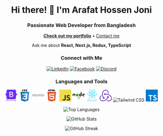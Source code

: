 <h1 align="center">Hi there! 👋 I'm Arafat Hossen Joni</h1>
<h3 align="center">Passionate Web Developer from Bangladesh</h3>

<p align="center">
  <a href="https://arafats-protfolio.vercel.app/"><b>Check out my portfolio</b></a> •
  <a href="mailto:arafatjibon33@gmail.com">Contact me</a>
</p>

<p align="center">Ask me about <b>React, Next.js, Redux, TypeScript</b></p>

<h3 align="center">Connect with Me</h3>
<p align="center">
  <a href="https://linkedin.com/in/arafat-hossen-joni-1931a5291/" target="_blank"><img src="https://raw.githubusercontent.com/rahuldkjain/github-profile-readme-generator/master/src/images/icons/Social/linked-in-alt.svg" alt="LinkedIn" height="30" width="40" /></a>
  <a href="https://fb.com/arafatjibon.arafatjibon" target="_blank"><img src="https://raw.githubusercontent.com/rahuldkjain/github-profile-readme-generator/master/src/images/icons/Social/facebook.svg" alt="Facebook" height="30" width="40" /></a>
  <a href="https://discord.gg/1120263331090006016" target="_blank"><img src="https://raw.githubusercontent.com/rahuldkjain/github-profile-readme-generator/master/src/images/icons/Social/discord.svg" alt="Discord" height="30" width="40" /></a>
</p>

<h3 align="center">Languages and Tools</h3>
<p align="center">
  <img src="https://raw.githubusercontent.com/devicons/devicon/master/icons/bootstrap/bootstrap-plain-wordmark.svg" alt="Bootstrap" height="40" width="40"/>
  <img src="https://raw.githubusercontent.com/devicons/devicon/master/icons/css3/css3-original-wordmark.svg" alt="CSS3" height="40" width="40"/>
  <img src="https://raw.githubusercontent.com/devicons/devicon/master/icons/express/express-original-wordmark.svg" alt="Express" height="40" width="40"/>
  <img src="https://raw.githubusercontent.com/devicons/devicon/master/icons/html5/html5-original-wordmark.svg" alt="HTML5" height="40" width="40"/>
  <img src="https://raw.githubusercontent.com/devicons/devicon/master/icons/javascript/javascript-original.svg" alt="JavaScript" height="40" width="40"/>
  <img src="https://raw.githubusercontent.com/devicons/devicon/master/icons/nodejs/nodejs-original-wordmark.svg" alt="Node.js" height="40" width="40"/>
  <img src="https://raw.githubusercontent.com/devicons/devicon/master/icons/react/react-original-wordmark.svg" alt="React" height="40" width="40"/>
  <img src="https://raw.githubusercontent.com/devicons/devicon/master/icons/redux/redux-original.svg" alt="Redux" height="40" width="40"/>
  <img src="https://www.vectorlogo.zone/logos/tailwindcss/tailwindcss-icon.svg" alt="Tailwind CSS" height="40" width="40"/>
  <img src="https://raw.githubusercontent.com/devicons/devicon/master/icons/typescript/typescript-original.svg" alt="TypeScript" height="40" width="40"/>
</p>

<p align="center">
  <img src="https://github-readme-stats.vercel.app/api/top-langs?username=arafat717&show_icons=true&locale=en&layout=compact" alt="Top Languages" />
</p>

<p align="center">
  <img src="https://github-readme-stats.vercel.app/api?username=arafat717&show_icons=true&locale=en" alt="GitHub Stats" />
</p>

<p align="center">
  <img src="https://github-readme-streak-stats.herokuapp.com/?user=arafat717" alt="GitHub Streak" />
</p>
